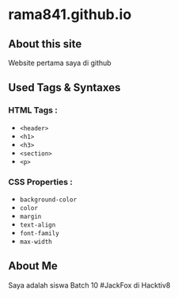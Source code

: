# rama841.github.io


## About this site
Website pertama saya di github


## Used Tags & Syntaxes

### HTML Tags :
- `<header>`
- `<h1>`
- `<h3>`
- `<section>`
- `<p>`

### CSS Properties :
- `background-color`
- `color`
- `margin`
- `text-align`
- `font-family`
- `max-width`


## About Me
Saya adalah siswa Batch 10 #JackFox di Hacktiv8  